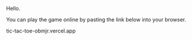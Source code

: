 Hello.

You can play the game online by pasting the link below into your browser.

tic-tac-toe-obmjr.vercel.app
